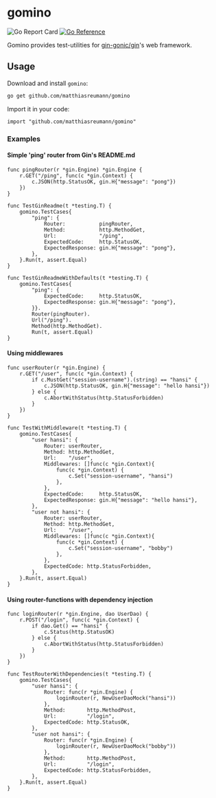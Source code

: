 # gomino
![Go Report Card](https://goreportcard.com/badge/github.com/matthiasreumann/gomino)
[![Go Reference](https://pkg.go.dev/badge/github.com/matthiasreumann/gomino.svg)](https://pkg.go.dev/github.com/matthiasreumann/gomino)

Gomino provides test-utilities for [gin-gonic/gin](https://github.com/gin-gonic/gin)'s web framework.

## Usage 

Download and install `gomino`:
```bash
go get github.com/matthiasreumann/gomino
```

Import it in your code:
```golang
import "github.com/matthiasreumann/gomino"
```


### Examples
#### Simple 'ping' router from Gin's README.md
```golang 
func pingRouter(r *gin.Engine) *gin.Engine {
	r.GET("/ping", func(c *gin.Context) {
		c.JSON(http.StatusOK, gin.H{"message": "pong"})
	})
}

func TestGinReadme(t *testing.T) {
	gomino.TestCases{
		"ping": {
			Router:           pingRouter,
			Method:           http.MethodGet,
			Url:              "/ping",
			ExpectedCode:     http.StatusOK,
			ExpectedResponse: gin.H{"message": "pong"},
		},
	}.Run(t, assert.Equal)
}

func TestGinReadmeWithDefaults(t *testing.T) {
	gomino.TestCases{
		"ping": {
			ExpectedCode:     http.StatusOK,
			ExpectedResponse: gin.H{"message": "pong"},
		}}.
		Router(pingRouter).
		Url("/ping").
		Method(http.MethodGet).
		Run(t, assert.Equal)
}
```

#### Using middlewares
```golang
func userRouter(r *gin.Engine) {
	r.GET("/user", func(c *gin.Context) {
		if c.MustGet("session-username").(string) == "hansi" {
			c.JSON(http.StatusOK, gin.H{"message": "hello hansi"})
		} else {
			c.AbortWithStatus(http.StatusForbidden)
		}
	})
}

func TestWithMiddleware(t *testing.T) {
    gomino.TestCases{
        "user hansi": {
            Router: userRouter,
            Method: http.MethodGet,
            Url:    "/user",
            Middlewares: []func(c *gin.Context){
                func(c *gin.Context) {
                    c.Set("session-username", "hansi")
                },
            },
            ExpectedCode:     http.StatusOK,
            ExpectedResponse: gin.H{"message": "hello hansi"},
        },
        "user not hansi": {
            Router: userRouter,
            Method: http.MethodGet,
            Url:    "/user",
            Middlewares: []func(c *gin.Context){
                func(c *gin.Context) {
                    c.Set("session-username", "bobby")
                },
            },
            ExpectedCode: http.StatusForbidden,
        },
    }.Run(t, assert.Equal)
}
```

#### Using router-functions with dependency injection

```golang
func loginRouter(r *gin.Engine, dao UserDao) {
	r.POST("/login", func(c *gin.Context) {
		if dao.Get() == "hansi" {
			c.Status(http.StatusOK)
		} else {
			c.AbortWithStatus(http.StatusForbidden)
		}
	})
}

func TestRouterWithDependencies(t *testing.T) {
	gomino.TestCases{
		"user hansi": {
			Router: func(r *gin.Engine) {
				loginRouter(r, NewUserDaoMock("hansi"))
			},
			Method:       http.MethodPost,
			Url:          "/login",
			ExpectedCode: http.StatusOK,
		},
		"user not hansi": {
			Router: func(r *gin.Engine) {
				loginRouter(r, NewUserDaoMock("bobby"))
			},
			Method:       http.MethodPost,
			Url:          "/login",
			ExpectedCode: http.StatusForbidden,
		},
	}.Run(t, assert.Equal)
}
```

